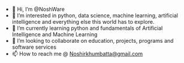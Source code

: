 - 👋 Hi, I’m @NoshWare
- 👀 I’m interested in python, data science, machine learning, artificial intelligence and everything else this world has to explore.  
- 🌱 I’m currently learning python and fundamentals of Artificial Intelligence and Machine Learning
- 💞️ I’m looking to collaborate on education, projects, programs and software services
- 📫 How to reach me @ Noshirkhumbatta@gmail.com

<!---
NoshWare/NoshWare is a ✨ special ✨ repository because its `README.md` (this file) appears on your GitHub profile.
You can click the Preview link to take a look at your changes.
--->
